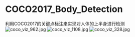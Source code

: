# COCO2017_Body_Detection
利用COCO2017的关键点标注来实现对人体的上半身进行检测
![coco_viz_962.jpg](https://i.loli.net/2020/08/05/iwC4xjJ2qIdRgns.jpg)
![coco_viz_1108.jpg](https://i.loli.net/2020/08/05/umLH71hYyQXUcGB.jpg)
![coco_viz_328.jpg](https://i.loli.net/2020/08/05/YdUSXqNoPiRcyGC.jpg)
